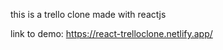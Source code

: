 this is a trello clone made with reactjs <br />

link to demo: https://react-trelloclone.netlify.app/
